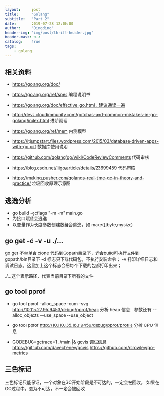 ```yaml
---
layout:     post
title:      "Golang"
subtitle:   "Part 2"
date:       2019-07-28 12:00:00
author:     "Dingding"
header-img: "img/post/thrift-header.jpg"
header-mask: 0.3
catalog:    true
tags:
	- golang
---
```


## 相关资料
* https://golang.org/doc/
* https://golang.org/ref/spec 编程说明书
* https://golang.org/doc/effective_go.html，建议通读一遍
* http://devs.cloudimmunity.com/gotchas-and-common-mistakes-in-go-golang/index.html 进阶阅读
* https://golang.org/ref/mem 内测模型
* https://itjumpstart.files.wordpress.com/2015/03/database-driven-apps-with-go.pdf 数据库使用说明
* https://github.com/golang/go/wiki/CodeReviewComments 代码审核
* https://blog.csdn.net/liigo/article/details/23699459 代码审核

* https://making.pusher.com/golangs-real-time-gc-in-theory-and-practice/ 垃圾回收原理示意图


## 逃逸分析
* go build -gcflags "-m -m" main.go
* 为接口赋值会逃逸
* 以变量作为长度参数创建数组会逃逸，如 make([]byte,mysize)

## go get -d -v -u ./...
go get 不单单会 clone 代码到Gopath目录下，还会build可执行文件到gopath/bin目录下
-d 标志只下载代码包，不执行安装命令；
-v 打印详细日志和调试日志。这里加上这个标志会把每个下载的包都打印出来；

./...这个表示路径，代表当前目录下所有的文件

## go tool pprof
* go tool pprof -alloc_space -cum -svg http://10.115.27.95:9453/debug/pprof/heap
分析 heap 信息，参数还有 --alloc_objects  --use_space  --use_object
* go tool pprof http://10.110.135.163:9459/debug/pprof/profile
分析 CPU 信息

* GODEBUG=gctrace=1 ./main |& gcvis
调试信息
https://github.com/davecheney/gcvis
https://github.com/rcrowley/go-metrics



## 三色标记
三色标记只能保证，一个对象在GC开始阶段是不可达的，一定会被回收。
如果在GC过程中，变为不可达，不一定会被回收
